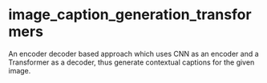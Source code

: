 # image_caption_generation_transformers
An encoder decoder based approach which uses CNN as an encoder and a Transformer as a decoder, thus generate contextual captions for the given image.
